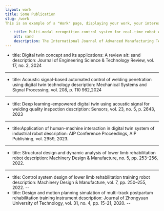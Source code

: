 ```yaml
---
layout: work
title: Some Publication
slug: /work
This is an example of a "Work" page, displaying your work, your interests, your projects.

  - title: Multi-modal recognition control system for real-time robot welding penetration control and quality enhancement
    alt: sand
    description: The International Journal of Advanced Manufacturing Technology, vol. 135, no. 9, pp. 4359–4378, 2024
---
```

  - title: Digital twin concept and its applications: A review
    alt: sand
    description: Journal of Engineering Science & Technology Review, vol. 17, no. 2, 2024
---
  - title: Acoustic signal-based automated control of welding penetration using digital twin technology
    description: Mechanical Systems and Signal Processing, vol. 208, p. 110 962,2024
---
  - title: Deep learning-empowered digital twin using acoustic signal for welding quality inspection
    description: Sensors, vol. 23, no. 5, p. 2643, 2023
---
  - title:Application of human-machine interaction in digital twin system of industrial robot
    description: AIP Conference Proceedings, AIP Publishing, vol. 2959, 2023.
---
  - title: Structural design and dynamic analysis of lower limb rehabilitation robot
    description: Machinery Design & Manufacture, no. 5, pp. 253–256, 2022.
---
  - title: Control system design of lower limb rehabilitation training robot
    description: Machinery Design & Manufacture, vol. 7, pp. 250–255, 2022.
--
  - title: Design and motion planning simulation of multi-track postpartum rehabilitation training instrument
    description: Journal of Zhongyuan University of Technology, vol. 31, no. 4, pp. 15–21, 2020.
--

<br />
<br />
